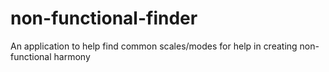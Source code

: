 # non-functional-finder
An application to help find common scales/modes for help in creating non-functional harmony
